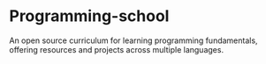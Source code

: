 # Programming-school
An open source curriculum for learning programming fundamentals, offering resources and projects across multiple languages.
